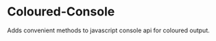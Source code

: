 Coloured-Console
================

Adds convenient methods to javascript console api for coloured output.
